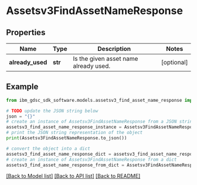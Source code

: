 # Assetsv3FindAssetNameResponse


## Properties

Name | Type | Description | Notes
------------ | ------------- | ------------- | -------------
**already_used** | **str** | Is the given asset name already used. | [optional] 

## Example

```python
from ibm_gdsc_sdk_software.models.assetsv3_find_asset_name_response import Assetsv3FindAssetNameResponse

# TODO update the JSON string below
json = "{}"
# create an instance of Assetsv3FindAssetNameResponse from a JSON string
assetsv3_find_asset_name_response_instance = Assetsv3FindAssetNameResponse.from_json(json)
# print the JSON string representation of the object
print(Assetsv3FindAssetNameResponse.to_json())

# convert the object into a dict
assetsv3_find_asset_name_response_dict = assetsv3_find_asset_name_response_instance.to_dict()
# create an instance of Assetsv3FindAssetNameResponse from a dict
assetsv3_find_asset_name_response_from_dict = Assetsv3FindAssetNameResponse.from_dict(assetsv3_find_asset_name_response_dict)
```
[[Back to Model list]](../README.md#documentation-for-models) [[Back to API list]](../README.md#documentation-for-api-endpoints) [[Back to README]](../README.md)


